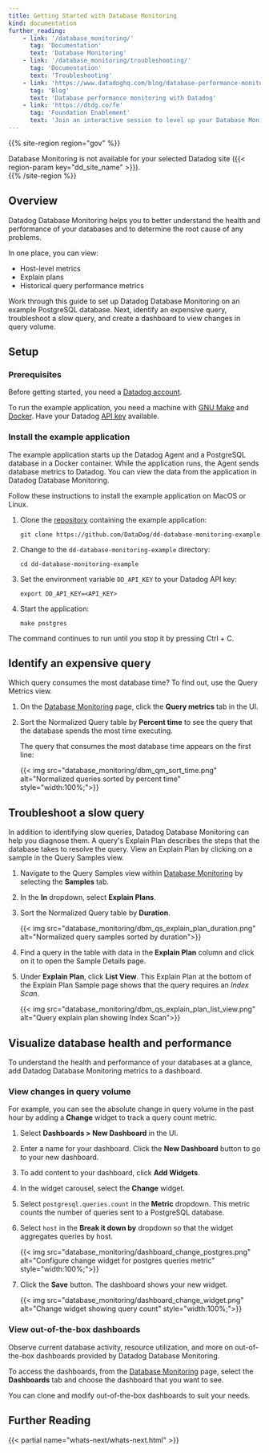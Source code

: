 ```yaml
---
title: Getting Started with Database Monitoring
kind: documentation
further_reading:
    - link: '/database_monitoring/'
      tag: 'Documentation'
      text: 'Database Monitoring'
    - link: '/database_monitoring/troubleshooting/'
      tag: 'Documentation'
      text: 'Troubleshooting'
    - link: 'https://www.datadoghq.com/blog/database-performance-monitoring-datadog/'
      tag: 'Blog'
      text: 'Database performance monitoring with Datadog'
    - link: 'https://dtdg.co/fe'
      tag: 'Foundation Enablement'
      text: 'Join an interactive session to level up your Database Monitoring'
---
```


{{% site-region region="gov" %}}
<div class="alert alert-warning">Database Monitoring is not available for your selected Datadog site ({{< region-param key="dd_site_name" >}}).</div>
{{% /site-region %}}

## Overview

Datadog Database Monitoring helps you to better understand the health and performance of your databases and to determine the root cause of any problems.

In one place, you can view:

* Host-level metrics
* Explain plans
* Historical query performance metrics

Work through this guide to set up Datadog Database Monitoring on an example PostgreSQL database. Next, identify an expensive query, troubleshoot a slow query, and create a dashboard to view changes in query volume.

## Setup

### Prerequisites

Before getting started, you need a [Datadog account][1].

To run the example application, you need a machine with [GNU Make][2] and [Docker][3]. Have your Datadog [API key][4] available.

### Install the example application

The example application starts up the Datadog Agent and a PostgreSQL database in a Docker container. While the application runs, the Agent sends database metrics to Datadog. You can view the data from the application in Datadog Database Monitoring.

Follow these instructions to install the example application on MacOS or Linux.

1. Clone the [repository][5] containing the example application:
    ```
    git clone https://github.com/DataDog/dd-database-monitoring-example
    ```

2. Change to the `dd-database-monitoring-example` directory:
    ```
    cd dd-database-monitoring-example
    ```

3. Set the environment variable `DD_API_KEY` to your Datadog API key:
    ```
    export DD_API_KEY=<API_KEY>
    ```

4. Start the application:
    ```
    make postgres
    ```

The command continues to run until you stop it by pressing Ctrl + C.

## Identify an expensive query

Which query consumes the most database time? To find out, use the Query Metrics view.

1. On the [Database Monitoring][6] page, click the **Query metrics** tab in the UI.

2. Sort the Normalized Query table by **Percent time** to see the query that the database spends the most time executing.

   The query that consumes the most database time appears on the first line:

   {{< img src="database_monitoring/dbm_qm_sort_time.png" alt="Normalized queries sorted by percent time" style="width:100%;">}}

## Troubleshoot a slow query

In addition to identifying slow queries, Datadog Database Monitoring can help you diagnose them. A query's Explain Plan describes the steps that the database takes to resolve the query. View an Explain Plan by clicking on a sample in the Query Samples view.

1. Navigate to the Query Samples view within [Database Monitoring][6] by selecting the **Samples** tab.

2. In the **In** dropdown, select **Explain Plans**. 

3. Sort the Normalized Query table by **Duration**.

   {{< img src="database_monitoring/dbm_qs_explain_plan_duration.png" alt="Normalized query samples sorted by duration">}}

4. Find a query in the table with data in the **Explain Plan** column and click on it to open the Sample Details page. 

5. Under **Explain Plan**, click **List View**. This Explain Plan at the bottom of the Explain Plan Sample page shows that the query requires an _Index Scan_.

   {{< img src="database_monitoring/dbm_qs_explain_plan_list_view.png" alt="Query explain plan showing Index Scan">}}

## Visualize database health and performance

To understand the health and performance of your databases at a glance, add Datadog Database Monitoring metrics to a dashboard.

### View changes in query volume

For example, you can see the absolute change in query volume in the past hour by adding a **Change** widget to track a query count metric.

1. Select **Dashboards > New Dashboard** in the UI.

2. Enter a name for your dashboard. Click the **New Dashboard** button to go to your new dashboard.

2. To add content to your dashboard, click **Add Widgets**.

3. In the widget carousel, select the **Change** widget.

4. Select `postgresql.queries.count` in the **Metric** dropdown. This metric counts the number of queries sent to a PostgreSQL database.

5. Select `host` in the **Break it down by** dropdown so that the widget aggregates queries by host.

   {{< img src="database_monitoring/dashboard_change_postgres.png" alt="Configure change widget for postgres queries metric" style="width:100%;">}}

7. Click the **Save** button. The dashboard shows your new widget.

   {{< img src="database_monitoring/dashboard_change_widget.png" alt="Change widget showing query count" style="width:100%;">}}

### View out-of-the-box dashboards

Observe current database activity, resource utilization, and more on out-of-the-box dashboards provided by Datadog Database Monitoring.

To access the dashboards, from the [Database Monitoring][6] page, select the **Dashboards** tab and choose the dashboard that you want to see.

You can clone and modify out-of-the-box dashboards to suit your needs.

## Further Reading

{{< partial name="whats-next/whats-next.html" >}}

[1]: https://www.datadoghq.com/free-datadog-trial/
[2]: https://www.gnu.org/software/make/
[3]: https://www.docker.com/
[4]: https://app.datadoghq.com/organization-settings/api-keys
[5]: https://github.com/DataDog/dd-database-monitoring-example
[6]: https://app.datadoghq.com/databases
